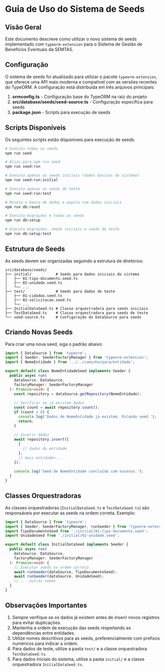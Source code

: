 # Guia de Uso do Sistema de Seeds

## Visão Geral

Este documento descreve como utilizar o novo sistema de seeds implementado com `typeorm-extension` para o Sistema de Gestão de Benefícios Eventuais da SEMTAS.

## Configuração

O sistema de seeds foi atualizado para utilizar o pacote `typeorm-extension`, que oferece uma API mais moderna e compatível com as versões recentes do TypeORM. A configuração está distribuída em três arquivos principais:

1. **ormconfig.ts** - Configuração base do TypeORM na raiz do projeto
2. **src/database/seeds/seed-source.ts** - Configuração específica para seeds
3. **package.json** - Scripts para execução de seeds

## Scripts Disponíveis

Os seguintes scripts estão disponíveis para execução de seeds:

```bash
# Executa todas as seeds
npm run seed

# Alias para npm run seed
npm run seed:run

# Executa apenas as seeds iniciais (dados básicos do sistema)
npm run seed:run:initial

# Executa apenas as seeds de teste
npm run seed:run:test

# Reseta o banco de dados e popula com dados iniciais
npm run db:reset

# Executa migrações e todas as seeds
npm run db:setup

# Executa migrações, seeds iniciais e seeds de teste
npm run db:setup:test
```

## Estrutura de Seeds

As seeds devem ser organizadas seguindo a estrutura de diretórios:

```
src/database/seeds/
├── initial/           # Seeds para dados iniciais do sistema
│   ├── 01-tipo-documento.seed.ts
│   ├── 02-unidade.seed.ts
│   └── ...
├── test/              # Seeds para dados de teste
│   ├── 01-cidadao.seed.ts
│   ├── 02-solicitacao.seed.ts
│   └── ...
├── InitialDataSeed.ts # Classe orquestradora para seeds iniciais
├── TestDataSeed.ts    # Classe orquestradora para seeds de teste
└── seed-source.ts     # Configuração do DataSource para seeds
```

## Criando Novas Seeds

Para criar uma nova seed, siga o padrão abaixo:

```typescript
import { DataSource } from 'typeorm';
import { Seeder, SeederFactoryManager } from 'typeorm-extension';
import { NomeEntidade } from '../../caminho/para/entidade';

export default class NomeEntidadeSeed implements Seeder {
  public async run(
    dataSource: DataSource,
    factoryManager: SeederFactoryManager
  ): Promise<void> {
    const repository = dataSource.getRepository(NomeEntidade);
    
    // Verificar se já existem dados
    const count = await repository.count();
    if (count > 0) {
      console.log('Dados de NomeEntidade já existem. Pulando seed.');
      return;
    }
    
    // Inserir dados
    await repository.insert([
      {
        // dados da entidade
      },
      // mais entidades...
    ]);
    
    console.log('Seed de NomeEntidade concluída com sucesso.');
  }
}
```

## Classes Orquestradoras

As classes orquestradoras (`InitialDataSeed.ts` e `TestDataSeed.ts`) são responsáveis por executar as seeds na ordem correta. Exemplo:

```typescript
import { DataSource } from 'typeorm';
import { Seeder, SeederFactoryManager, runSeeder } from 'typeorm-extension';
import TipoDocumentoSeed from './initial/01-tipo-documento.seed';
import UnidadeSeed from './initial/02-unidade.seed';

export default class InitialDataSeed implements Seeder {
  public async run(
    dataSource: DataSource,
    factoryManager: SeederFactoryManager
  ): Promise<void> {
    // Executar seeds na ordem correta
    await runSeeder(dataSource, TipoDocumentoSeed);
    await runSeeder(dataSource, UnidadeSeed);
    // ... outras seeds
  }
}
```

## Observações Importantes

1. Sempre verifique se os dados já existem antes de inserir novos registros para evitar duplicações.
2. Mantenha a ordem de execução das seeds respeitando as dependências entre entidades.
3. Utilize nomes descritivos para as seeds, preferencialmente com prefixos numéricos para indicar a ordem.
4. Para dados de teste, utilize a pasta `test/` e a classe orquestradora `TestDataSeed.ts`.
5. Para dados iniciais do sistema, utilize a pasta `initial/` e a classe orquestradora `InitialDataSeed.ts`.